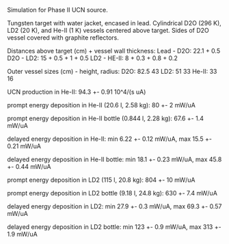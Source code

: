 Simulation for Phase II UCN source.

Tungsten target with water jacket, encased in lead.
Cylindrical D2O (296 K), LD2 (20 K), and He-II (1 K) vessels centered above target.
Sides of D2O vessel covered with graphite reflectors.

Distances above target (cm) + vessel wall thickness:
Lead - D2O: 22.1 + 0.5
D2O - LD2: 15 + 0.5 + 1 + 0.5
LD2 - HE-II: 8 + 0.3 + 0.8 + 0.2

Outer vessel sizes (cm) - height, radius:
D2O: 82.5 43
LD2: 51 33
He-II: 33 16

UCN production in He-II:
94.3 +- 0.91 10^4/(s uA)

prompt energy deposition in He-II (20.6 l, 2.58 kg):
80 +- 2 mW/uA

prompt energy deposition in He-II bottle (0.844 l, 2.28 kg):
67.6 +- 1.4 mW/uA

delayed energy deposition in He-II:
min 6.22 +- 0.12 mW/uA, max 15.5 +- 0.21 mW/uA

delayed energy deposition in He-II bottle:
min 18.1 +- 0.23 mW/uA, max 45.8 +- 0.44 mW/uA

prompt energy deposition in LD2 (115 l, 20.8 kg):
804 +- 10 mW/uA

prompt energy deposition in LD2 bottle (9.18 l, 24.8 kg):
630 +- 7.4 mW/uA

delayed energy deposition in LD2:
min 27.9 +- 0.3 mW/uA, max 69.3 +- 0.57 mW/uA

delayed energy deposition in LD2 bottle:
min 123 +- 0.9 mW/uA, max 313 +- 1.9 mW/uA

